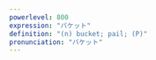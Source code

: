 ```yaml
---
powerlevel: 800
expression: "バケット"
definition: "(n) bucket; pail; (P)"
pronunciation: "バケット"
---
```

